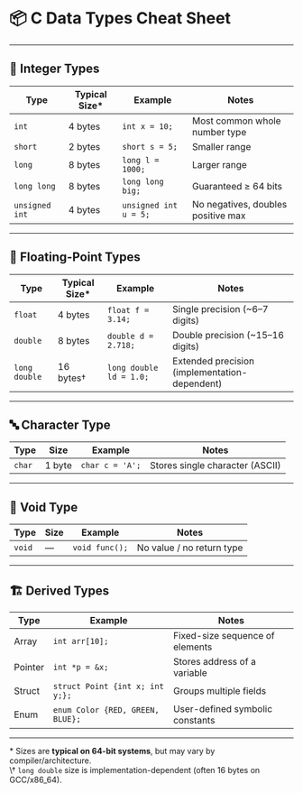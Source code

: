 # 📦 C Data Types Cheat Sheet

---

## 🔢 Integer Types

| Type              | Typical Size* | Example               | Notes                            |
|-------------------|---------------|-----------------------|----------------------------------|
| `int`             | 4 bytes       | `int x = 10;`         | Most common whole number type    |
| `short`           | 2 bytes       | `short s = 5;`        | Smaller range                     |
| `long`            | 8 bytes       | `long l = 1000;`      | Larger range                      |
| `long long`       | 8 bytes       | `long long big;`      | Guaranteed ≥ 64 bits              |
| `unsigned int`    | 4 bytes       | `unsigned int u = 5;` | No negatives, doubles positive max|

---

## 🌊 Floating-Point Types

| Type          | Typical Size* | Example                 | Notes                                 |
|---------------|---------------|-------------------------|---------------------------------------|
| `float`       | 4 bytes       | `float f = 3.14;`       | Single precision (~6–7 digits)        |
| `double`      | 8 bytes       | `double d = 2.718;`     | Double precision (~15–16 digits)      |
| `long double` | 16 bytes†     | `long double ld = 1.0;` | Extended precision (implementation-dependent) |

---

## 🔤 Character Type

| Type   | Size   | Example          | Notes                          |
|--------|--------|------------------|--------------------------------|
| `char` | 1 byte | `char c = 'A';` | Stores single character (ASCII)|

---

## 🚫 Void Type

| Type   | Size | Example         | Notes                    |
|--------|------|-----------------|--------------------------|
| `void` | —    | `void func();`  | No value / no return type|

---

## 🏗️ Derived Types

| Type      | Example               | Notes                                  |
|-----------|-----------------------|----------------------------------------|
| Array     | `int arr[10];`        | Fixed-size sequence of elements         |
| Pointer   | `int *p = &x;`        | Stores address of a variable            |
| Struct    | `struct Point {int x; int y;};` | Groups multiple fields            |
| Enum      | `enum Color {RED, GREEN, BLUE};` | User-defined symbolic constants   |

---

\* Sizes are **typical on 64-bit systems**, but may vary by compiler/architecture.  
\† `long double` size is implementation-dependent (often 16 bytes on GCC/x86_64).  

